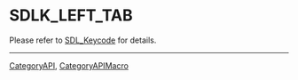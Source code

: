 # SDLK_LEFT_TAB

Please refer to [SDL_Keycode](SDL_Keycode) for details.

----
[CategoryAPI](CategoryAPI), [CategoryAPIMacro](CategoryAPIMacro)

